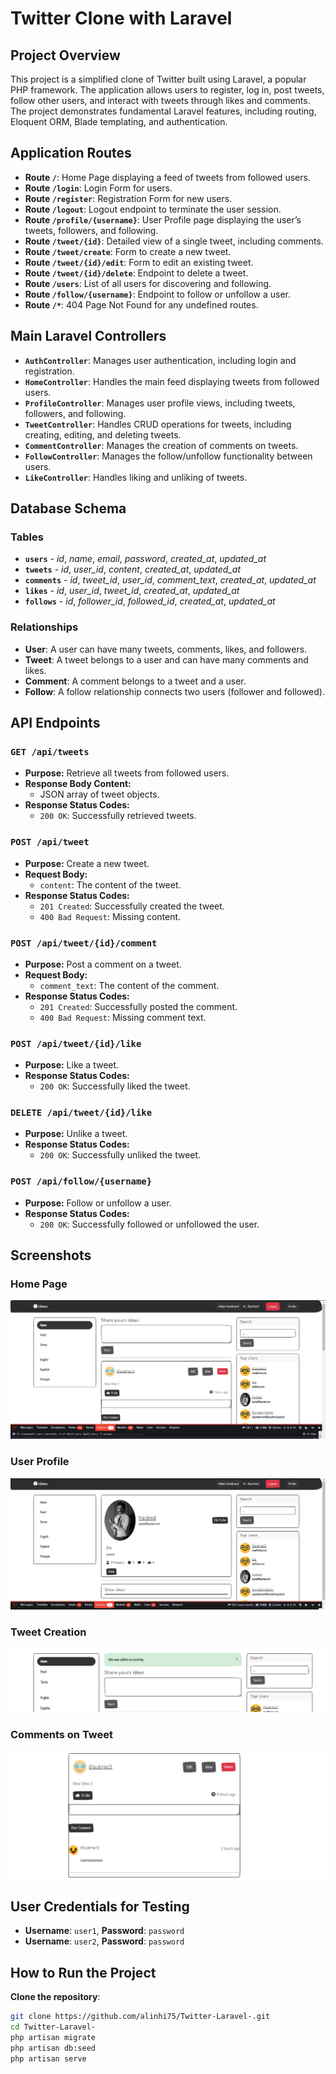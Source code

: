 # Twitter Clone with Laravel

## Project Overview

This project is a simplified clone of Twitter built using Laravel, a popular PHP framework. The application allows users to register, log in, post tweets, follow other users, and interact with tweets through likes and comments. The project demonstrates fundamental Laravel features, including routing, Eloquent ORM, Blade templating, and authentication.

## Application Routes

- **Route `/`**: Home Page displaying a feed of tweets from followed users.
- **Route `/login`**: Login Form for users.
- **Route `/register`**: Registration Form for new users.
- **Route `/logout`**: Logout endpoint to terminate the user session.
- **Route `/profile/{username}`**: User Profile page displaying the user’s tweets, followers, and following.
- **Route `/tweet/{id}`**: Detailed view of a single tweet, including comments.
- **Route `/tweet/create`**: Form to create a new tweet.
- **Route `/tweet/{id}/edit`**: Form to edit an existing tweet.
- **Route `/tweet/{id}/delete`**: Endpoint to delete a tweet.
- **Route `/users`**: List of all users for discovering and following.
- **Route `/follow/{username}`**: Endpoint to follow or unfollow a user.
- **Route `/*`**: 404 Page Not Found for any undefined routes.

## Main Laravel Controllers

- **`AuthController`**: Manages user authentication, including login and registration.
- **`HomeController`**: Handles the main feed displaying tweets from followed users.
- **`ProfileController`**: Manages user profile views, including tweets, followers, and following.
- **`TweetController`**: Handles CRUD operations for tweets, including creating, editing, and deleting tweets.
- **`CommentController`**: Manages the creation of comments on tweets.
- **`FollowController`**: Manages the follow/unfollow functionality between users.
- **`LikeController`**: Handles liking and unliking of tweets.

## Database Schema

### Tables

- **`users`** - *id*, *name*, *email*, *password*, *created_at*, *updated_at*
- **`tweets`** - *id*, *user_id*, *content*, *created_at*, *updated_at*
- **`comments`** - *id*, *tweet_id*, *user_id*, *comment_text*, *created_at*, *updated_at*
- **`likes`** - *id*, *user_id*, *tweet_id*, *created_at*, *updated_at*
- **`follows`** - *id*, *follower_id*, *followed_id*, *created_at*, *updated_at*

### Relationships

- **User**: A user can have many tweets, comments, likes, and followers.
- **Tweet**: A tweet belongs to a user and can have many comments and likes.
- **Comment**: A comment belongs to a tweet and a user.
- **Follow**: A follow relationship connects two users (follower and followed).

## API Endpoints

### `GET /api/tweets`
- **Purpose:** Retrieve all tweets from followed users.
- **Response Body Content:**
  - JSON array of tweet objects.
- **Response Status Codes:**
  - `200 OK`: Successfully retrieved tweets.
  
### `POST /api/tweet`
- **Purpose:** Create a new tweet.
- **Request Body:**
  - `content`: The content of the tweet.
- **Response Status Codes:**
  - `201 Created`: Successfully created the tweet.
  - `400 Bad Request`: Missing content.

### `POST /api/tweet/{id}/comment`
- **Purpose:** Post a comment on a tweet.
- **Request Body:**
  - `comment_text`: The content of the comment.
- **Response Status Codes:**
  - `201 Created`: Successfully posted the comment.
  - `400 Bad Request`: Missing comment text.

### `POST /api/tweet/{id}/like`
- **Purpose:** Like a tweet.
- **Response Status Codes:**
  - `200 OK`: Successfully liked the tweet.

### `DELETE /api/tweet/{id}/like`
- **Purpose:** Unlike a tweet.
- **Response Status Codes:**
  - `200 OK`: Successfully unliked the tweet.

### `POST /api/follow/{username}`
- **Purpose:** Follow or unfollow a user.
- **Response Status Codes:**
  - `200 OK`: Successfully followed or unfollowed the user.

## Screenshots

### Home Page
![Alt text](img/homepage.png)

### User Profile
![Alt text](img/profilepage.png)

### Tweet Creation
![Alt text](img/tweetcreate.png)

### Comments on Tweet
![Alt text](img/comments.png)

## User Credentials for Testing

- **Username**: `user1`, **Password**: `password`
- **Username**: `user2`, **Password**: `password`

## How to Run the Project

 **Clone the repository**:
   ```bash
   git clone https://github.com/alinhi75/Twitter-Laravel-.git
   cd Twitter-Laravel-
   php artisan migrate
   php artisan db:seed
   php artisan serve


